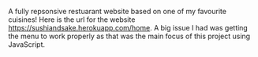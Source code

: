 A fully repsonsive restuarant website based on one of my favourite cuisines! Here is the url for the website https://sushiandsake.herokuapp.com/home. A big issue I had
was getting the menu to work properly as that was the main focus of this project using JavaScript.
